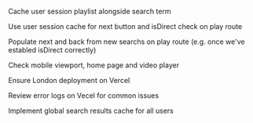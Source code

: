 Cache user session playlist alongside search term

Use user session cache for next button and isDirect check on play route

Populate next and back from new searchs on play route (e.g. once we've establed isDirect correctly)

Check mobile viewport, home page and video player

Ensure London deployment on Vercel

Review error logs on Vecel for common issues

Implement global search results cache for all users
